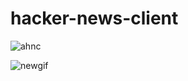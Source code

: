 # hacker-news-client


![ahnc](https://cloud.githubusercontent.com/assets/10688251/24327388/52707502-11d0-11e7-87c9-7390699d89d0.gif)

![newgif](https://cloud.githubusercontent.com/assets/10688251/24435464/ccdc4eda-1435-11e7-86c8-012185924c39.gif)
